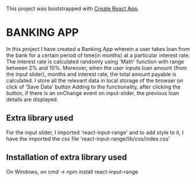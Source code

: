 This project was bootstrapped with [Create React App](https://github.com/facebook/create-react-app).

# BANKING APP

In this project I have created a Banking App wherein a user takes loan from  the bank for a certain period of time(in months)
at a particular interest rate. The interest rate is calculated randomly using 'Math' function with range between 2% and 10%.
Moreover, when the user inputs loan amount (from the input slider),  months and interest rate, the total amount payable is calculated.
I store all the relevant data in local storage of  the browser on click of 'Save Data' button 
Adding to the functionality, after clicking the button, if there is an onChange event on input-slider, the previous loan details are displayed.

## Extra library used

For the input slider, I imported 'react-input-range' and to add style to it, I have the imported the css file 'react-input-range/lib/css/index.css'

## Installation of extra library used

On Windows, on cmd -> npm install react-input-range

